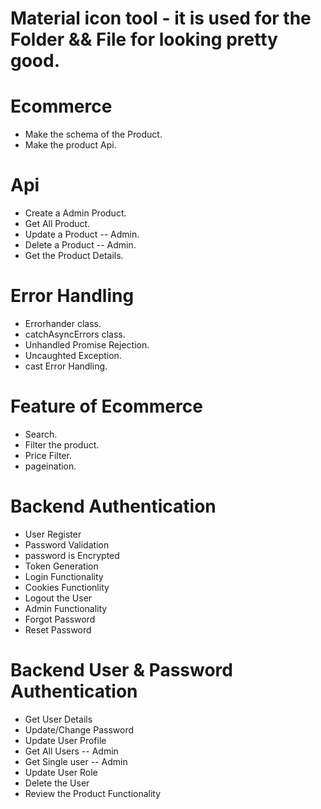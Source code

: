 # Material icon tool - it is used for the Folder && File for looking pretty good.

# Ecommerce
- Make the schema of the Product.
- Make the product Api.
  
# Api
   - Create a Admin Product.
   - Get All Product.
   - Update a Product -- Admin.
   - Delete a Product -- Admin.
   - Get the Product Details.
  
# Error Handling 
   - Errorhander class.
   - catchAsyncErrors class.
   - Unhandled Promise Rejection.
   - Uncaughted Exception.
   - cast Error Handling.
  
# Feature of Ecommerce
   - Search.
   - Filter the product.
   - Price Filter.
   - pageination.

# Backend Authentication 
   - User Register
   - Password Validation
   - password is Encrypted
   - Token Generation  
   - Login Functionality
   - Cookies Functionlity
   - Logout the User
   - Admin Functionality
   - Forgot Password
   - Reset Password
  
# Backend User & Password Authentication
   - Get User Details
   - Update/Change Password
   - Update User Profile
   - Get All Users -- Admin
   - Get Single user -- Admin
   - Update User Role
   - Delete the User
   - Review the Product Functionality 

